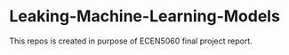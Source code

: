 # Leaking-Machine-Learning-Models

This repos is created in purpose of ECEN5060 final project report.


